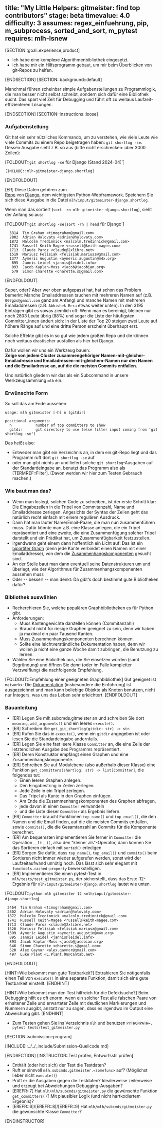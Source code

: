title: "My Little Helpers: gitmeister: find top contributors"
stage: beta
timevalue: 4.0
difficulty: 3
assumes: regex_einfuehrung, pip, m_subprocess, sorted_and_sort, m_pytest
requires: mlh-lsnew
---

[SECTION::goal::experience,product]

- Ich habe eine komplexe Algorithmenbibliothek eingesetzt.
- Ich habe mir ein Hilfsprogramm gebaut, um mir beim Überblicken von git-Repos zu helfen.

[ENDSECTION]
[SECTION::background::default]

Manchmal führen scheinbar simple Aufgabenstellungen zu Programmlogik, 
die man besser nicht selbst schreibt, sondern sich dafür eine Bibliothek sucht.
Das spart viel Zeit für Debugging und führt oft zu weitaus Laufzeit-effizienteren Lösungen.

[ENDSECTION]
[SECTION::instructions::loose]

### Aufgabenstellung

Git hat ein sehr nützliches Kommando, um zu verstehen, wie viele Leute wie viele Commits
zu einem Repo beigetragen haben: `git shortlog -se`.  
Dessen Ausgabe sieht z.B. so aus (bitte nicht erschrecken: über 3000 Zeilen):

[FOLDOUT::`git shortlog -se` für Django (Stand 2024-04)`]
```
[INCLUDE::mlh-gitmeister-django.shortlog]
```
[ENDFOLDOUT]

[ER] Diese Daten gehören zum  
[Repo](https://github.com/django/django)
von
[Django](https://django.readthedocs.io/en/stable/),
dem wichtigsten Python-Webframework.
Speichern Sie sich diese Ausgabe in die Datei `mlh/input/gitmeister-django.shortlog`.

Wenn man das sortiert (`sort -rn mlh-gitmeister-django.shortlog`),
sieht der Anfang so aus:

[FOLDOUT::`git shortlog -se|sort -rn | head` für Django`]
```
  3314  Tim Graham <timograham@gmail.com>
  2802  Adrian Holovaty <adrian@holovaty.com>
  1872  Malcolm Tredinnick <malcolm.tredinnick@gmail.com>
  1741  Russell Keith-Magee <russell@keith-magee.com>
  1713  Claude Paroz <claude@2xlibre.net>
  1519  Mariusz Felisiak <felisiak.mariusz@gmail.com>
  1377  Aymeric Augustin <aymeric.augustin@m4x.org>
   895  Jannis Leidel <jannis@leidel.info>
   893  Jacob Kaplan-Moss <jacob@jacobian.org>
   579  Simon Charette <charette.s@gmail.com>
```
[ENDFOLDOUT]

Super, oder?
Aber wer oben aufgepasst hat, hat schon das Problem bemerkt:
Manche Emailaddressen tauchen mit mehreren Namen auf (z.B. `007gzs@gmail.com` ganz am Anfang)
und manche Namen mit mehreren Emailaddressen (z.B. `Abhishek Bera` etwas weiter unten).
In den 3195 Einträgen gibt es sowas ziemlich oft:
Wenn man es bereinigt, bleiben nur noch 2803 Leute übrig (88%)
und sogar die Liste der häufigsten Committer_innen ändert sich:
In der Liste der Top 20 steigen zwei Leute auf höhere Ränge auf
und eine dritte Person erscheint überhaupt erst.

Solche Effekte gibt es in so gut wie jedem großen Repo und die können noch
weitaus drastischer ausfallen als hier bei Django.

Dafür wollen wir uns ein Werkzeug bauen:  
**Zeige von jedem Cluster zusammengehöriger Namen-mit-gleicher-Emailadresse
und Emailadressen-mit-gleichem-Namen nur den Namen und die Emailadresse an,
auf die die meisten Commits entfallen.**

Und natürlich gliedern wir das als ein Subcommand in unsere Werkzeugsammlung
`mlh` ein.


### Erwünschte Form

So soll das am Ende aussehen:

```
usage: mlh gitmeister [-h] n [gitdir]

positional arguments:
  n           number of top committers to show
  gitdir      git directory to use (else filter input coming from 'git shortlog -se')
```

Das heißt also: 

- Entweder man gibt ein Verzeichnis an, in dem ein git-Repo liegt
  und das Programm ruft dort `git shortlog -se` auf
- oder man gibt nichts an und liefert solche `git shortlog`-Ausgaben 
  auf der Standardeingabe an, benutzt das Programm also als [TERMREF::Filter].
  (Davon werden wir hier zum Testen Gebrauch machen.)


### Wie baut man das?

- Wenn man loslegt, solchen Code zu schreiben, ist der erste Schritt klar:
  Die Eingabezeilen in die Tripel von Commitanzahl, Name und Emailaddresse zerlegen.
  Angesichts der Syntax der Zeilen geht das natürlich recht einfach mit einem
  regulären Ausdruck.
- Dann hat man lauter Name/Email-Paare, die man nun zusammenführen muss.
  Dafür könnte man z.B. eine Klasse anlegen, die ein Tripel repräsentiert
  und eine zweite, die eine Zusammenfügung solcher Tripel darstellt
  und ein Prädikat hat, um Zusammenfügbarkeit festzustellen.
- Irgendwann geht einem dann hoffentlich ein Licht auf:
  Das ist ein 
  [bipartiter Graph](https://de.wikipedia.org/wiki/Bipartiter_Graph) 
  (denn jede Kante verbindet einen Namen mit einer Emailaddresse), 
  von dem die 
  [Zusammenhangskomponenten](https://de.wikipedia.org/wiki/Zusammenhang_(Graphentheorie)) 
  gesucht sind.
- An der Stelle baut man dann eventuell seine Datenstrukturen um
  und überlegt, wie der Algorithmus für Zusammenhangskomponenten aussehen muss
- Oder -- besser! -- man denkt: Da gibt's doch bestimmt gute Bibliotheken dafür?


### Bibliothek auswählen

- Recherchieren Sie, welche populären Graphbibliotheken es für Python gibt.
- Anforderungen: 
    - Muss Kantengewichte darstellen können (Commitanzahl)
    - Braucht nicht für riesige Graphen geeignet zu sein, denn wir haben
      ja maximal ein paar Tausend Kanten.
    - Muss Zusammenhangskomponenten berechnen können.
    - Sollte eine leichtverständliche Dokumentation haben,
      denn wir wollen ja nicht eine ganze Woche damit zubringen,
      die Benutzung zu lernen.
- Wählen Sie eine Bibliothek aus, die Sie einsetzen würden (samt Begründung) und
  öffnen Sie _dann_ (oder im Falle kompletter Verzweiflung) die nachfolgende Empfehlung.

[FOLDOUT::Empfehlung einer geeigneten Graphbibliothek]
Gut geeignet ist `networkx`:
Die [Dokumentation](https://networkx.org/documentation/stable/index.html) 
(insbesondere die Einführung) ist ausgezeichnet
und man kann beliebige Objekte als Knoten benutzen, nicht nur Integers,
was uns das Leben sehr erleichtert.
[ENDFOLDOUT]


### Bauanleitung

- [ER] Legen Sie mlh.subcmds.gitmeister an und schreiben Sie dort
  `meaning`, `add_arguments()` und ein leeres `execute()`.
- [ER] Schreiben Sie `get_git_shortlog(gitdir: str) -> str`.
- [ER] Rufen Sie das in `execute()`, wenn ein `gitdir` angegeben ist
  oder lesen Sie die Standardeingabe andernfalls.
- [ER] Legen Sie eine fast leere Klasse `Committer` an, die eine Zeile
  der letztendlichen Ausgabe des Programms repräsentiert.
- [ER] Deren Konstruktor empfängt einen Graphen und eine Zusammenhangskomponente.
- [ER] Schreiben Sie auf Modulebene (also außerhalb dieser Klasse) eine Funktion
  `get_committers(shortlog: str) -> list[Committer]`, die folgendes tut:
    - Einen leeren Graphen anlegen.
    - Den Eingabestring in Zeilen zerlegen.
    - Jede Zeile in ein Tripel zerlegen.
    - Das Tripel als Kante in den Graphen einfügen.
    - Am Ende die Zusammenhangskomponenten des Graphen abfragen,
    - jede davon in einen `Committer` verwandeln
    - und die Liste dieser `Committer` als Ergebnis liefern. 
- [ER] `Committer` braucht Funktionen `top_name()` und `top_email()`,
  die den Namen und die Email finden, auf die die meisten Commits entfallen,
  sowie `commits()`, die die Gesamtanzahl an Commits für die Komponente berechnet.
- [ER] Am bequemsten implementieren Sie ferner in `Committer` die Operation `__lt__()`,
  also den "kleiner als"-Operator, dann können Sie das Sortieren einfach mit `sorted()`
  erledigen
- [ER] Sorgen Sie dafür, dass `top_name()`, `top_email()` und `commits()`
  beim Sortieren nicht immer wieder aufgerufen werden, sonst wird der Laufzeitaufwand unnötig hoch.
  Das lässt sich sehr elegant mit `functools.cached-property` bewerkstelligen.
- [ER] Implementieren Sie einen pytest-Test in `mlh/tests/test_gitmeister.py`, der sicherstellt,
  dass das Erste-12-Ergebnis für `mlh/input/gitmeister-django.shortlog` lautet wie unten.

[FOLDOUT::`python mlh gitmeister 12 <mlh/input/gitmeister-django.shortlog`]
```
 3464  Tim Graham <timograham@gmail.com>
 2802  Adrian Holovaty <adrian@holovaty.com>
 1872  Malcolm Tredinnick <malcolm.tredinnick@gmail.com>
 1741  Russell Keith-Magee <russell@keith-magee.com>
 1713  Claude Paroz <claude@2xlibre.net>
 1520  Mariusz Felisiak <felisiak.mariusz@gmail.com>
 1399  Aymeric Augustin <aymeric.augustin@m4x.org>
  895  Jannis Leidel <jannis@leidel.info>
  893  Jacob Kaplan-Moss <jacob@jacobian.org>
  646  Simon Charette <charette.s@gmail.com>
  520  Alex Gaynor <alex.gaynor@gmail.com>
  497  Luke Plant <L.Plant.98@cantab.net>
```
[ENDFOLDOUT]

[HINT::Wie bekommt man gute Testbarkeit?]
Extrahieren Sie nötigenfalls einen Teil von `execute()` in eine separate Funktion, 
damit sich eine gute Testbarkeit einstellt.
[ENDHINT]

[HINT::Wie bekommt man den Test hilfreich für die Defektsuche?]
Beim Debugging hilft es oft enorm, wenn ein solcher Test alle falschen Paare von
erhaltener Zeile und erwarteter Zeile mit deutlichen Markierungen und Nummern ausgibt,
anstatt nur zu sagen, dass es irgendwo im Output eine Abweichung gibt.
[ENDHINT]

- Zum Testen gehen Sie ins Verzeichnis `mlh` und benutzen `PYTHONPATH=. pytest tests/test_gitmeister.py`

[SECTION::submission::program]

[INCLUDE::../../_include/Submission-Quellcode.md]

[ENDSECTION]
[INSTRUCTOR::Test prüfen, Entwurfsstil prüfen]

- Enthält (oder holt sich) der Test die Testdaten?
- Ruft er sinnvoll `mlh.subcmds.gitmeister.<somefunc>` auf? (Möglichst lieber nicht `execute()`)
- Prüft er die Ausgaben gegen die Testdaten? 
  Idealerweise zeilenweise und erzeugt bei Abweichungen Debugging-Ausgaben?
- [EREFR::7] Hat `mlh/mlh/subcmds/gitmeister.py` die gewünschte Funktion `get_committers()`?
  Mit plausibler Logik (und nicht hartkodiertem Ergebnis)?
- [EREFR::6]/[EREFR::8]/[EREFR::9] Hat `mlh/mlh/subcmds/gitmeister.py` die gewünschte Klasse `Committer`?

[ENDINSTRUCTOR]
